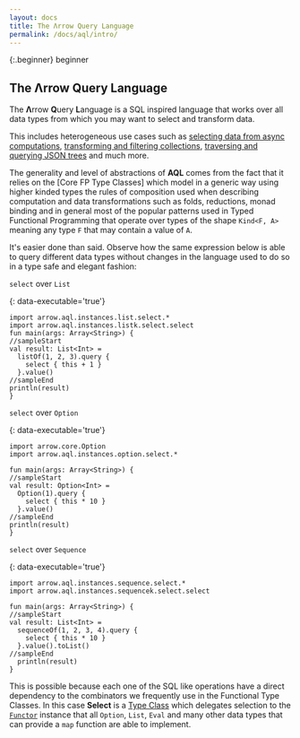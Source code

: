 ```yaml
---
layout: docs
title: The Λrrow Query Language
permalink: /docs/aql/intro/
---
```


{:.beginner}
beginner

## The Λrrow Query Language

The **Λ**rrow **Q**uery **L**anguage is a SQL inspired language that works over all data types from which you may want to select and transform data.

This includes heterogeneous use cases such as [selecting data from async computations](#), [transforming and filtering collections](#), [traversing and querying JSON trees](#) and much more.

The generality and level of abstractions of **AQL** comes from the fact that it relies on the [Core FP Type Classes] which model in a generic way using higher kinded types the rules of composition used when describing computation and data transformations such as folds, reductions, monad binding and in general most of the popular patterns used in Typed Functional Programming that operate over types of the shape `Kind<F, A>` meaning any type `F` that may contain a value of `A`.

It's easier done than said. Observe how the same expression below is able to query different data types without changes in the language used to do so in a type safe and elegant fashion:

`select` over `List`

{: data-executable='true'}
```kotlin:ank
import arrow.aql.instances.list.select.*
import arrow.aql.instances.listk.select.select
fun main(args: Array<String>) {
//sampleStart
val result: List<Int> =
  listOf(1, 2, 3).query {
    select { this + 1 }
  }.value()
//sampleEnd
println(result)
}
```

`select` over `Option`

{: data-executable='true'}
```kotlin:ank
import arrow.core.Option
import arrow.aql.instances.option.select.*

fun main(args: Array<String>) {
//sampleStart
val result: Option<Int> =
  Option(1).query {
    select { this * 10 }
  }.value()
//sampleEnd
println(result)
}
```

`select` over `Sequence`

{: data-executable='true'}
```kotlin:ank
import arrow.aql.instances.sequence.select.*
import arrow.aql.instances.sequencek.select.select

fun main(args: Array<String>) {
//sampleStart
val result: List<Int> =
  sequenceOf(1, 2, 3, 4).query {
    select { this * 10 }
  }.value().toList()
//sampleEnd
  println(result)
}
```

This is possible because each one of the SQL like operations have a direct dependency to
the combinators we frequently use in the Functional Type Classes. In this case **Select** is a [Type Class]() which delegates selection to the [`Functor`]() instance that all `Option`, `List`, `Eval` and many other data types that can provide a `map` function are able to implement.
